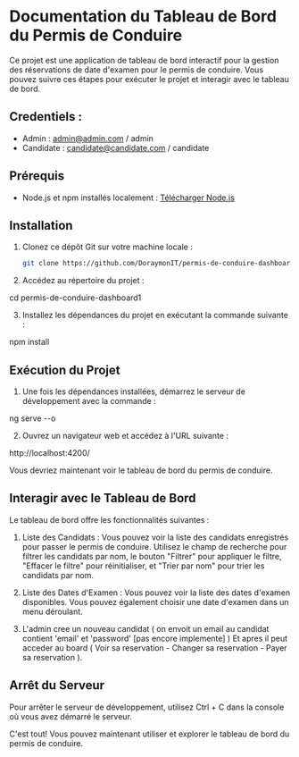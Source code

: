 # Documentation du Tableau de Bord du Permis de Conduire

Ce projet est une application de tableau de bord interactif pour la gestion des réservations de date d'examen pour le permis de conduire. Vous pouvez suivre ces étapes pour exécuter le projet et interagir avec le tableau de bord.

## Credentiels :

- Admin : admin@admin.com / admin
- Candidate : candidate@candidate.com / candidate

## Prérequis

- Node.js et npm installés localement : [Télécharger Node.js](https://nodejs.org/)

## Installation

1. Clonez ce dépôt Git sur votre machine locale :

   ```bash
   git clone https://github.com/DoraymonIT/permis-de-conduire-dashboard1.git

   ```

2. Accédez au répertoire du projet :

cd permis-de-conduire-dashboard1

3. Installez les dépendances du projet en exécutant la commande suivante :

npm install

## Exécution du Projet

1. Une fois les dépendances installées, démarrez le serveur de développement avec la commande :

ng serve --o

2. Ouvrez un navigateur web et accédez à l'URL suivante :

http://localhost:4200/

Vous devriez maintenant voir le tableau de bord du permis de conduire.

## Interagir avec le Tableau de Bord

Le tableau de bord offre les fonctionnalités suivantes :

1. Liste des Candidats : Vous pouvez voir la liste des candidats enregistrés pour passer le permis de conduire. Utilisez le champ de recherche pour filtrer les candidats par nom, le bouton "Filtrer" pour appliquer le filtre, "Effacer le filtre" pour réinitialiser, et "Trier par nom" pour trier les candidats par nom.

2. Liste des Dates d'Examen : Vous pouvez voir la liste des dates d'examen disponibles. Vous pouvez également choisir une date d'examen dans un menu déroulant.

3. L'admin cree un nouveau candidat ( on envoit un email au candidat contient 'email' et 'password' [pas encore implemente] ) Et apres il peut acceder au board ( Voir sa reservation - Changer sa reservation - Payer sa reservation ).

## Arrêt du Serveur

Pour arrêter le serveur de développement, utilisez Ctrl + C dans la console où vous avez démarré le serveur.

C'est tout! Vous pouvez maintenant utiliser et explorer le tableau de bord du permis de conduire.
